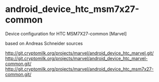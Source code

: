 android_device_htc_msm7x27-common
=================================

Device configuration for HTC MSM7X27-common [Marvel]

based on Andreas Schneider sources

http://git.cryptomilk.org/projects/marvel/android_device_htc_marvel.git/
http://git.cryptomilk.org/projects/marvel/android_device_htc_marvel-common.git/
http://git.cryptomilk.org/projects/marvel/android_device_htc_msm7x27-common.git/
